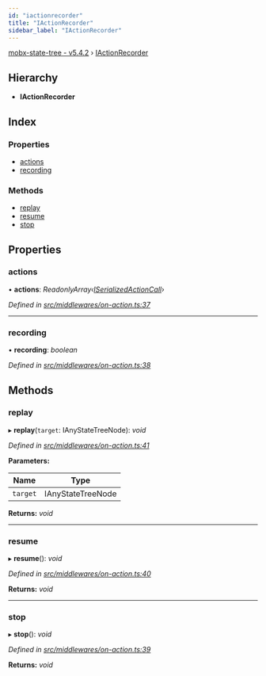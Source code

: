 ```yaml
---
id: "iactionrecorder"
title: "IActionRecorder"
sidebar_label: "IActionRecorder"
---
```


[mobx-state-tree - v5.4.2](../index.md) › [IActionRecorder](iactionrecorder.md)

## Hierarchy

* **IActionRecorder**

## Index

### Properties

* [actions](iactionrecorder.md#actions)
* [recording](iactionrecorder.md#recording)

### Methods

* [replay](iactionrecorder.md#replay)
* [resume](iactionrecorder.md#resume)
* [stop](iactionrecorder.md#stop)

## Properties

###  actions

• **actions**: *ReadonlyArray‹[ISerializedActionCall](iserializedactioncall.md)›*

*Defined in [src/middlewares/on-action.ts:37](https://github.com/mobxjs/mobx-state-tree/blob/700ab6f8/src/middlewares/on-action.ts#L37)*

___

###  recording

• **recording**: *boolean*

*Defined in [src/middlewares/on-action.ts:38](https://github.com/mobxjs/mobx-state-tree/blob/700ab6f8/src/middlewares/on-action.ts#L38)*

## Methods

###  replay

▸ **replay**(`target`: IAnyStateTreeNode): *void*

*Defined in [src/middlewares/on-action.ts:41](https://github.com/mobxjs/mobx-state-tree/blob/700ab6f8/src/middlewares/on-action.ts#L41)*

**Parameters:**

Name | Type |
------ | ------ |
`target` | IAnyStateTreeNode |

**Returns:** *void*

___

###  resume

▸ **resume**(): *void*

*Defined in [src/middlewares/on-action.ts:40](https://github.com/mobxjs/mobx-state-tree/blob/700ab6f8/src/middlewares/on-action.ts#L40)*

**Returns:** *void*

___

###  stop

▸ **stop**(): *void*

*Defined in [src/middlewares/on-action.ts:39](https://github.com/mobxjs/mobx-state-tree/blob/700ab6f8/src/middlewares/on-action.ts#L39)*

**Returns:** *void*
